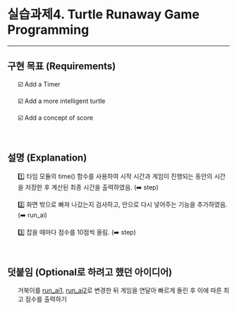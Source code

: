# 실습과제4. Turtle Runaway Game Programming
-------------
## 구현 목표 (Requirements)
<p>
  <ol>☑️ Add a Timer</ol>
  <ol>☑️ Add a more intelligent turtle</ol>
  <ol>☑️ Add a concept of score</ol>
</p>
<br>

## 설명 (Explanation)
<p>
  <ol>1️⃣ 타임 모듈의 time() 함수를 사용하여 시작 시간과 게임이 진행되는 동안의 시간을 저장한 후 계산된 최종 시간을 출력하였음. (➡️ step)</ol>
  <ol>2️⃣ 화면 밖으로 빠져 나갔는지 검사하고, 안으로 다시 넣어주는 기능을 추가하였음. (➡️ run_ai)</ol>
  <ol>3️⃣ 잡을 때마다 점수를 10점씩 올림. (➡️ step)</ol>
</p>
<br>

## 덧붙임 (Optional로 하려고 했던 아이디어)
<p>
  <ol>거북이를 <u>run_ai1</u>, <u>run_ai2</u>로 변경한 뒤 게임을 연달아 빠르게 돌린 후 이에 따른 최고 점수를 출력하기</ol>
</p>
